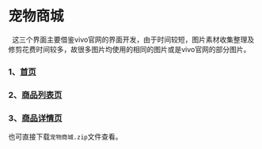 # 宠物商城
  
  
这三个界面主要借鉴vivo官网的界面开发，由于时间较短，图片素材收集整理及修剪花费时间较多，故很多图片均使用的相同的图片或是vivo官网的部分图片。


### 1、[首页](https://zwq-qianyu.github.io/pets-store/首页.html)
### 2、[商品列表页](https://zwq-qianyu.github.io/pets-store/商品列表页.html)
### 3、[商品详情页](https://zwq-qianyu.github.io/pets-store/商品详情页.html)

也可直接下载`宠物商城.zip`文件查看。

